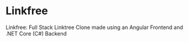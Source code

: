 # Linkfree
Linkfree: Full Stack Linktree Clone made using an Angular Frontend and .NET Core (C#) Backend
